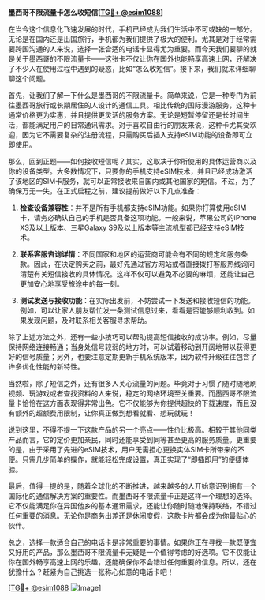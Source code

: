 **墨西哥不限流量卡怎么收短信[[TG💪+ @esim1088](https://t.me/s/esim1088)]**

在当今这个信息化飞速发展的时代，手机已经成为我们生活中不可或缺的一部分。无论是在国内还是出国旅行，手机都为我们提供了极大的便利。尤其是对于经常需要跨国沟通的人来说，选择一张合适的电话卡显得尤为重要。而今天我们要聊的就是关于墨西哥的不限流量卡——这张卡不仅让你在国外也能畅享高速上网，还解决了不少人在使用过程中遇到的疑惑，比如“怎么收短信”。接下来，我们就来详细聊聊这个问题。

首先，让我们了解一下什么是墨西哥的不限流量卡。简单来说，它是一种专门为前往墨西哥旅行或长期居住的人设计的通信工具。相比传统的国际漫游服务，这种卡通常价格更为实惠，并且提供更灵活的服务方案。无论是短暂停留还是长时间生活，都能满足用户的日常通讯需求。对于喜欢自由行的朋友来说，这种卡尤其受欢迎，因为它不需要复杂的注册流程，只需购买后插入支持eSIM功能的设备即可立即使用。

那么，回到正题——如何接收短信呢？其实，这取决于你所使用的具体运营商以及你的设备类型。大多数情况下，只要你的手机支持eSIM技术，并且已经成功激活了该地区的SIM卡服务，就可以正常接收来自国内或其他国家的短信。不过，为了确保万无一失，在正式启程之前，建议提前做好以下几点准备：

1. **检查设备兼容性**：并不是所有手机都支持eSIM功能。如果你打算使用eSIM卡，请务必确认自己的手机是否具备这项功能。一般来说，苹果公司的iPhone XS及以上版本、三星Galaxy S9及以上版本等主流机型都已经支持eSIM技术。
   
2. **联系客服咨询详情**：不同国家和地区的运营商可能会有不同的规定和服务条款。因此，在决定购买之前，最好先通过官方网站或者直接拨打客服热线询问清楚有关短信接收的具体情况。这样不仅可以避免不必要的麻烦，还能让自己更加安心地享受旅途中的每一刻。

3. **测试发送与接收功能**：在实际出发前，不妨尝试一下发送和接收短信的功能。例如，可以让家人朋友帮忙发一条测试信息过来，看看是否能够顺利收到。如果发现问题，及时联系相关客服寻求帮助。

除了上述方法之外，还有一些小技巧可以帮助提高短信接收的成功率。例如，尽量保持网络连接畅通；当身处信号较弱的地方时，可以试着移动到开阔地带以获得更好的信号质量；另外，也要注意定期更新手机系统版本，因为软件升级往往包含了许多优化性能的新特性。

当然啦，除了短信之外，还有很多人关心流量的问题。毕竟对于习惯了随时随地刷视频、玩游戏或者查找资料的人来说，稳定的网络环境至关重要。而墨西哥不限流量卡恰恰在这方面表现得非常出色。它不仅能够为你提供超快的下载速度，而且没有额外的超额费用限制，让你真正做到想看就看、想玩就玩！

说到这里，不得不提一下这款产品的另一个亮点——性价比极高。相较于其他同类产品而言，它的定价更加亲民，同时还能享受到同等甚至更高的服务质量。更重要的是，由于采用了先进的eSIM技术，用户无需担心更换实体SIM卡所带来的不便。只需几步简单的操作，就能轻松完成设置，真正实现了“即插即用”的便捷体验。

最后，值得一提的是，随着全球化的不断推进，越来越多的人开始意识到拥有一个国际化的通信解决方案的重要性。而墨西哥不限流量卡正是这样一个理想的选择。它不仅能满足你在异国他乡的基本通讯需求，还能让你随时随地保持联络，不错过任何重要的消息。无论你是商务出差还是休闲度假，这款卡片都会成为你最贴心的伙伴。

总之，选择一款适合自己的电话卡是非常重要的事情。如果你正在寻找一款既便宜又好用的产品，那么墨西哥不限流量卡无疑是一个值得考虑的好选项。它不仅能让你在国外畅享高速上网的乐趣，还能确保你不会错过任何重要的信息。所以，还在犹豫什么？赶紧为自己挑选一张称心如意的电话卡吧！

[[TG💪+ @esim1088](https://t.me/s/esim1088) ![Image](https://i.postimg.cc/4NQfJmqS/Snipaste-2025-05-13-00-14-12.png)]